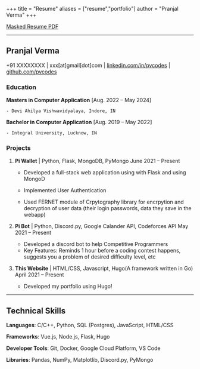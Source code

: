 +++
title = "Resume"
aliases = ["resume","portfolio"]
author = "Pranjal Verma"
+++

[Masked Resume PDF](/docs/pranjal_verma_masked_resume.pdf)

--------------------------------------------


## Pranjal Verma

 +91 XXXXXXXX   | xxx[at]gmail[dot]com | [linkedin.com/in/pvcodes](https://linkedin.com/in/pvcodes) | [github.com/pvcodes](https://github.com/pvcodes)

### Education
 **Masters in Computer Application** [Aug. 2022 – May 2024] 

    - Devi Ahilya Vishwavidyalaya, Indore, IN



>
**Bachelor in Computer Application** [Aug. 2019 – May 2022]

    - Integral University, Lucknow, IN


### Projects
1. **Pi Wallet** | Python, Flask, MongoDB, PyMongo
 June 2021 – Present
    - Developed a full-stack web application using with Flask and using MongoD

    - Implemented User Authentication
    - Used FERNET module of Crpytography library for encrpytion and decryption of user data (their login passwords,
data they save in the webapp)

2. **Pi Bot** | Python, Discord.py, Google Calander API, Codeforces API
 May 2021 – Present
    - Developed a discord bot to help Competitive Programmers
    - Key Features: Reminds 1 hour before a coding contest happens, suggests you a problem of desired difficulty level,
etc

3. **This Website** | HTML/CSS, Javascript, Hugo(A framework written in Go)
 April 2021 – Present
    - Developed my portfolio using Hugo!

-----------------------------------
## Technical Skills
**Languages**: C/C++, Python, SQL (Postgres), JavaScript, HTML/CSS

**Frameworks**: Vue.js, Node.js, Flask, Hugo

**Developer Tools**: Git, Docker, Google Cloud Platform, VS Code

**Libraries**: Pandas, NumPy, Matplotlib, Discord.py, PyMongo